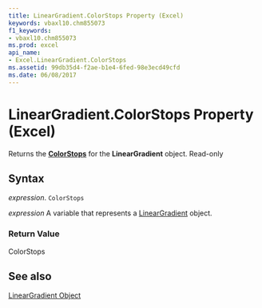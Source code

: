 ```yaml
---
title: LinearGradient.ColorStops Property (Excel)
keywords: vbaxl10.chm855073
f1_keywords:
- vbaxl10.chm855073
ms.prod: excel
api_name:
- Excel.LinearGradient.ColorStops
ms.assetid: 99db35d4-f2ae-b1e4-6fed-98e3ecd49cfd
ms.date: 06/08/2017
---
```



# LinearGradient.ColorStops Property (Excel)

Returns the  **[ColorStops](Excel.ColorStops.md)** for the **LinearGradient** object. Read-only


## Syntax

 _expression_. `ColorStops`

 _expression_ A variable that represents a [LinearGradient](./Excel.LinearGradient.md) object.


### Return Value

ColorStops


## See also


[LinearGradient Object](Excel.LinearGradient.md)

